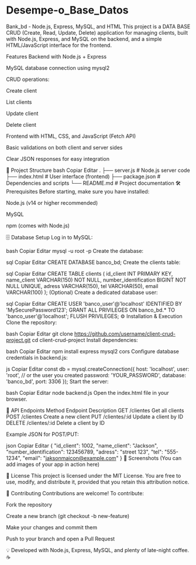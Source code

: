 # Desempe-o_Base_Datos

 Bank_bd - Node.js, Express, MySQL, and HTML
This project is a DATA BASE CRUD (Create, Read, Update, Delete) application for managing clients, built with Node.js, Express, and MySQL on the backend, and a simple HTML/JavaScript interface for the frontend.

 Features
Backend with Node.js + Express

MySQL database connection using mysql2

CRUD operations:

Create client

List clients

Update client

Delete client

Frontend with HTML, CSS, and JavaScript (Fetch API)

Basic validations on both client and server sides

Clear JSON responses for easy integration

📂 Project Structure
bash
Copiar
Editar
.
├── server.js       # Node.js server code
├── index.html       # User interface (frontend)
├── package.json     # Dependencies and scripts
└── README.md        # Project documentation
🛠 Prerequisites
Before starting, make sure you have installed:

Node.js (v14 or higher recommended)

MySQL

npm (comes with Node.js)

🗄 Database Setup
Log in to MySQL:

bash
Copiar
Editar
mysql -u root -p
Create the database:

sql
Copiar
Editar
CREATE DATABASE banco_bd;
Create the clients table:

sql
Copiar
Editar
CREATE TABLE clients (
    id_client INT PRIMARY KEY,
    name_client VARCHAR(150) NOT NULL,
    number_identification BIGINT NOT NULL UNIQUE,
    adress VARCHAR(150),
    tel VARCHAR(50),
    email VARCHAR(100)
);
(Optional) Create a dedicated database user:

sql
Copiar
Editar
CREATE USER 'banco_user'@'localhost' IDENTIFIED BY 'MySecurePassword123';
GRANT ALL PRIVILEGES ON banco_bd.* TO 'banco_user'@'localhost';
FLUSH PRIVILEGES;
⚙ Installation & Execution
Clone the repository:

bash
Copiar
Editar
git clone https://github.com/username/client-crud-project.git
cd client-crud-project
Install dependencies:

bash
Copiar
Editar
npm install express mysql2 cors
Configure database credentials in backend.js:

js
Copiar
Editar
const db = mysql.createConnection({
    host: 'localhost',
    user: 'root', // or the user you created
    password: 'YOUR_PASSWORD',
    database: 'banco_bd',
    port: 3306
});
Start the server:

bash
Copiar
Editar
node backend.js
Open the index.html file in your browser.

🔌 API Endpoints
Method	Endpoint	Description
GET	/clientes	Get all clients
POST	/clientes	Create a new client
PUT	/clientes/:id	Update a client by ID
DELETE	/clientes/:id	Delete a client by ID

Example JSON for POST/PUT:

json
Copiar
Editar
{
    "id_client": 1002,
    "name_client": "Jackson",
    "number_identification": 123456789,
    "adress": "street 123",
    "tel": "555-1234",
    "email": "jaksonmaicon@example.com"
}
🎨 Screenshots
(You can add images of your app in action here)

📝 License
This project is licensed under the MIT License. You are free to use, modify, and distribute it, provided that you retain this attribution notice.

🤝 Contributing
Contributions are welcome! To contribute:

Fork the repository

Create a new branch (git checkout -b new-feature)

Make your changes and commit them

Push to your branch and open a Pull Request

💡 Developed with Node.js, Express, MySQL, and plenty of late-night coffee. ☕
